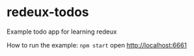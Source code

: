 # redeux-todos
Example todo app for learning redeux

How to run the example:
`npm start`
open [http://localhost:6661](http://localhost:6661)
